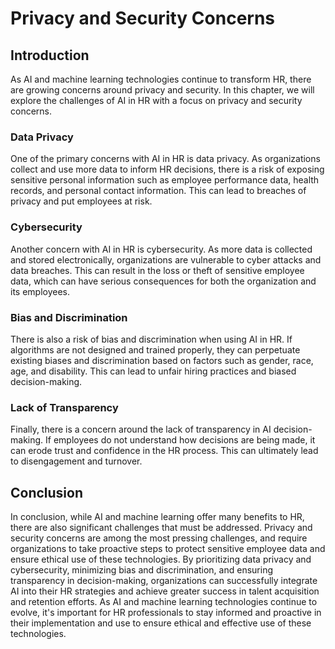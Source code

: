 Privacy and Security Concerns
=================================================================

Introduction
------------

As AI and machine learning technologies continue to transform HR, there are growing concerns around privacy and security. In this chapter, we will explore the challenges of AI in HR with a focus on privacy and security concerns.

### Data Privacy

One of the primary concerns with AI in HR is data privacy. As organizations collect and use more data to inform HR decisions, there is a risk of exposing sensitive personal information such as employee performance data, health records, and personal contact information. This can lead to breaches of privacy and put employees at risk.

### Cybersecurity

Another concern with AI in HR is cybersecurity. As more data is collected and stored electronically, organizations are vulnerable to cyber attacks and data breaches. This can result in the loss or theft of sensitive employee data, which can have serious consequences for both the organization and its employees.

### Bias and Discrimination

There is also a risk of bias and discrimination when using AI in HR. If algorithms are not designed and trained properly, they can perpetuate existing biases and discrimination based on factors such as gender, race, age, and disability. This can lead to unfair hiring practices and biased decision-making.

### Lack of Transparency

Finally, there is a concern around the lack of transparency in AI decision-making. If employees do not understand how decisions are being made, it can erode trust and confidence in the HR process. This can ultimately lead to disengagement and turnover.

Conclusion
----------

In conclusion, while AI and machine learning offer many benefits to HR, there are also significant challenges that must be addressed. Privacy and security concerns are among the most pressing challenges, and require organizations to take proactive steps to protect sensitive employee data and ensure ethical use of these technologies. By prioritizing data privacy and cybersecurity, minimizing bias and discrimination, and ensuring transparency in decision-making, organizations can successfully integrate AI into their HR strategies and achieve greater success in talent acquisition and retention efforts. As AI and machine learning technologies continue to evolve, it's important for HR professionals to stay informed and proactive in their implementation and use to ensure ethical and effective use of these technologies.
